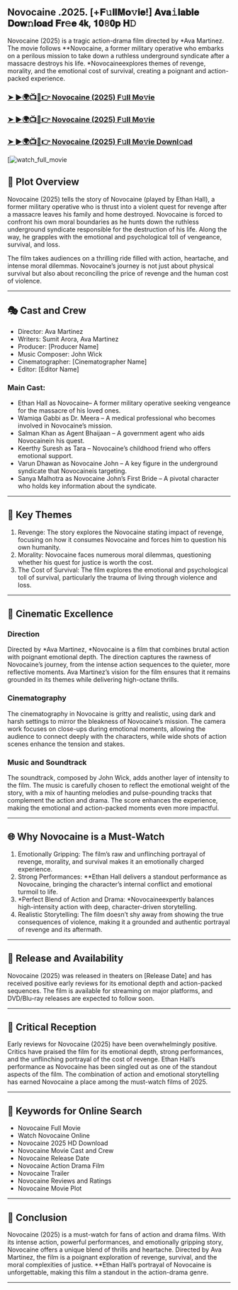 ## Novocaine .2025. [+𝐅𝚞𝐥𝐥𝐌𝐨𝚟𝐢𝐞!] 𝐀𝐯𝐚𝚒𝐥𝐚𝐛𝐥𝐞 𝐃𝐨𝐰𝚗𝐥𝐨𝐚𝐝 𝐅𝐫𝚎𝐞 𝟰𝗸, 𝟏𝟎𝟾𝟎𝐩 𝐇𝙳

Novocaine (2025) is a tragic action-drama film directed by *Ava Martinez. The movie follows **Novocaine, a former military operative who embarks on a perilous mission to take down a ruthless underground syndicate after a massacre destroys his life. *Novocaineexplores themes of revenge, morality, and the emotional cost of survival, creating a poignant and action-packed experience.

### [➤ ►🌍📺📱👉   Novocaine (2025) F𝚞ll Mo𝚟ie](https://cutt.ly/vrtB4v4I)

### [➤ ►🌍📺📱👉   Novocaine (2025) F𝚞ll Mo𝚟ie](https://cutt.ly/vrtB4v4I)

### [➤ ►🌍📺📱👉   Novocaine (2025) F𝚞ll Mo𝚟ie Downl𝚘ad](https://cutt.ly/vrtB4v4I)

[![watch_full_movie](https://media.themoviedb.org/t/p/w533_and_h300_bestv2/8eBj4WgFTsQOb8Moicf0I9sBgDE.jpg)

## 📖 Plot Overview

Novocaine (2025) tells the story of Novocaine (played by Ethan Hall), a former military operative who is thrust into a violent quest for revenge after a massacre leaves his family and home destroyed. Novocaine is forced to confront his own moral boundaries as he hunts down the ruthless underground syndicate responsible for the destruction of his life. Along the way, he grapples with the emotional and psychological toll of vengeance, survival, and loss.

The film takes audiences on a thrilling ride filled with action, heartache, and intense moral dilemmas. Novocaine’s journey is not just about physical survival but also about reconciling the price of revenge and the human cost of violence.

---

## 🎭 Cast and Crew

- Director: Ava Martinez  
- Writers: Sumit Arora, Ava Martinez  
- Producer: [Producer Name]  
- Music Composer: John Wick  
- Cinematographer: [Cinematographer Name]  
- Editor: [Editor Name]  

### Main Cast:

- Ethan Hall as Novocaine– A former military operative seeking vengeance for the massacre of his loved ones.  
- Wamiqa Gabbi as Dr. Meera – A medical professional who becomes involved in Novocaine’s mission.  
- Salman Khan as Agent Bhaijaan – A government agent who aids Novocainein his quest.  
- Keerthy Suresh as Tara – Novocaine’s childhood friend who offers emotional support.  
- Varun Dhawan as Novocaine John – A key figure in the underground syndicate that Novocaineis targeting.  
- Sanya Malhotra as Novocaine John’s First Bride – A pivotal character who holds key information about the syndicate.

---

## 🌟 Key Themes

1. Revenge: The story explores the Novocaine stating impact of revenge, focusing on how it consumes Novocaine and forces him to question his own humanity.  
2. Morality: Novocaine faces numerous moral dilemmas, questioning whether his quest for justice is worth the cost.  
3. The Cost of Survival: The film explores the emotional and psychological toll of survival, particularly the trauma of living through violence and loss.

---

## 🎥 Cinematic Excellence

### Direction  
Directed by *Ava Martinez, *Novocaine is a film that combines brutal action with poignant emotional depth. The direction captures the rawness of Novocaine’s journey, from the intense action sequences to the quieter, more reflective moments. Ava Martinez’s vision for the film ensures that it remains grounded in its themes while delivering high-octane thrills.

### Cinematography  
The cinematography in Novocaine is gritty and realistic, using dark and harsh settings to mirror the bleakness of Novocaine’s mission. The camera work focuses on close-ups during emotional moments, allowing the audience to connect deeply with the characters, while wide shots of action scenes enhance the tension and stakes.

### Music and Soundtrack  
The soundtrack, composed by John Wick, adds another layer of intensity to the film. The music is carefully chosen to reflect the emotional weight of the story, with a mix of haunting melodies and pulse-pounding tracks that complement the action and drama. The score enhances the experience, making the emotional and action-packed moments even more impactful.

---

## 🌐 Why Novocaine is a Must-Watch

1. Emotionally Gripping: The film’s raw and unflinching portrayal of revenge, morality, and survival makes it an emotionally charged experience.  
2. Strong Performances: **Ethan Hall delivers a standout performance as Novocaine, bringing the character’s internal conflict and emotional turmoil to life.  
3. *Perfect Blend of Action and Drama: *Novocaineexpertly balances high-intensity action with deep, character-driven storytelling.  
4. Realistic Storytelling: The film doesn’t shy away from showing the true consequences of violence, making it a grounded and authentic portrayal of revenge and its aftermath.

---

## 📅 Release and Availability

Novocaine (2025) was released in theaters on [Release Date] and has received positive early reviews for its emotional depth and action-packed sequences. The film is available for streaming on major platforms, and DVD/Blu-ray releases are expected to follow soon.

---

## 📝 Critical Reception

Early reviews for Novocaine (2025) have been overwhelmingly positive. Critics have praised the film for its emotional depth, strong performances, and the unflinching portrayal of the cost of revenge. Ethan Hall’s performance as Novocaine has been singled out as one of the standout aspects of the film. The combination of action and emotional storytelling has earned Novocaine a place among the must-watch films of 2025.

---

## 🔑 Keywords for Online Search

- Novocaine Full Movie  
- Watch Novocaine Online  
- Novocaine 2025 HD Download  
- Novocaine Movie Cast and Crew  
- Novocaine Release Date  
- Novocaine Action Drama Film  
- Novocaine Trailer  
- Novocaine Reviews and Ratings  
- Novocaine Movie Plot  

---

## 📢 Conclusion

Novocaine (2025) is a must-watch for fans of action and drama films. With its intense action, powerful performances, and emotionally gripping story, Novocaine offers a unique blend of thrills and heartache. Directed by Ava Martinez, the film is a poignant exploration of revenge, survival, and the moral complexities of justice. **Ethan Hall’s portrayal of Novocaine is unforgettable, making this film a standout in the action-drama genre.

---
